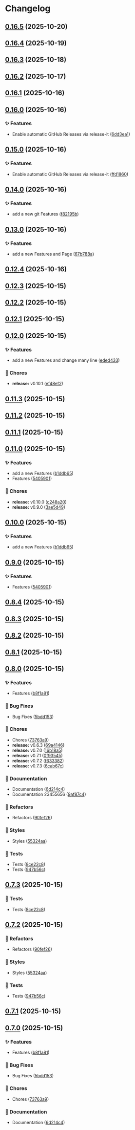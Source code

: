 # Changelog

## [0.16.5](https://github.com/zkhan360healthtek/release/compare/v0.16.4...v0.16.5) (2025-10-20)

## [0.16.4](https://github.com/zkhan360healthtek/release/compare/v0.16.3...v0.16.4) (2025-10-19)

## [0.16.3](https://github.com/zkhan360healthtek/release/compare/v0.16.2...v0.16.3) (2025-10-18)

## [0.16.2](https://github.com/zkhan360healthtek/release/compare/v0.16.1...v0.16.2) (2025-10-17)

## [0.16.1](https://github.com/zkhan360healthtek/release/compare/v0.16.0...v0.16.1) (2025-10-16)

## [0.16.0](https://github.com/zkhan360healthtek/release/compare/v0.15.0...v0.16.0) (2025-10-16)

### ✨ Features

* Enable automatic GitHub Releases via release-it ([6dd3ea1](https://github.com/zkhan360healthtek/release/commit/6dd3ea10297ead9511750dfcda65b6c7bf43924d))

## [0.15.0](https://github.com/zkhan360healthtek/release/compare/v0.14.0...v0.15.0) (2025-10-16)

### ✨ Features

* Enable automatic GitHub Releases via release-it ([ffd1860](https://github.com/zkhan360healthtek/release/commit/ffd18604e076ff205c5f013c0d4edb4784963c9e))

## [0.14.0](https://github.com/zkhan360healthtek/release/compare/v0.13.0...v0.14.0) (2025-10-16)

### ✨ Features

* add a new git Features ([f82195b](https://github.com/zkhan360healthtek/release/commit/f82195b3800277a329c6a5655720c343d51a9fc4))

## [0.13.0](https://github.com/zkhan360healthtek/release/compare/v0.12.4...v0.13.0) (2025-10-16)

### ✨ Features

* add a new Features and Page ([67b788a](https://github.com/zkhan360healthtek/release/commit/67b788ad9c79d8928120a32efc19919b9de829bc))

## [0.12.4](https://github.com/zkhan360healthtek/release/compare/v0.12.3...v0.12.4) (2025-10-16)

## [0.12.3](https://github.com/zkhan360healthtek/release/compare/v0.12.2...v0.12.3) (2025-10-15)

## [0.12.2](https://github.com/zkhan360healthtek/release/compare/v0.12.1...v0.12.2) (2025-10-15)

## [0.12.1](https://github.com/zkhan360healthtek/release/compare/v0.12.0...v0.12.1) (2025-10-15)

## [0.12.0](https://github.com/zkhan360healthtek/release/compare/v0.11.3...v0.12.0) (2025-10-15)

### ✨ Features

* add a new Features and change many line ([eded433](https://github.com/zkhan360healthtek/release/commit/eded4338aead7b455cabd15bf60fb98d3da923e1))

### 🧹 Chores

* **release:** v0.10.1 ([ef48ef2](https://github.com/zkhan360healthtek/release/commit/ef48ef22b1f2cfd1a94ecee4b4a4a9b2191e2047))

## [0.11.3](https://github.com/zkhan360healthtek/release/compare/v0.11.2...v0.11.3) (2025-10-15)

## [0.11.2](https://github.com/zkhan360healthtek/release/compare/v0.11.1...v0.11.2) (2025-10-15)

## [0.11.1](https://github.com/zkhan360healthtek/release/compare/v0.11.0...v0.11.1) (2025-10-15)

## [0.11.0](https://github.com/zkhan360healthtek/release/compare/v0.8.4...v0.11.0) (2025-10-15)

### ✨ Features

- add a new Features ([b1ddb65](https://github.com/zkhan360healthtek/release/commit/b1ddb657652bb036c379d7966e02f88403a33df0))
- Features ([5405901](https://github.com/zkhan360healthtek/release/commit/5405901c887e38a496ba81ae84e708b98e22c642))

### 🧹 Chores

- **release:** v0.10.0 ([c248a20](https://github.com/zkhan360healthtek/release/commit/c248a20cfe9cecf5affe8e814e4a14680f6d5cfd))
- **release:** v0.9.0 ([3ae5d49](https://github.com/zkhan360healthtek/release/commit/3ae5d4976f70dd1008524542472bc9437817f9c0))

## [0.10.0](https://github.com/zkhan360healthtek/release/compare/v0.9.0...v0.10.0) (2025-10-15)

### ✨ Features

- add a new Features ([b1ddb65](https://github.com/zkhan360healthtek/release/commit/b1ddb657652bb036c379d7966e02f88403a33df0))

## [0.9.0](https://github.com/zkhan360healthtek/release/compare/v0.8.4...v0.9.0) (2025-10-15)

### ✨ Features

- Features ([5405901](https://github.com/zkhan360healthtek/release/commit/5405901c887e38a496ba81ae84e708b98e22c642))

## [0.8.4](https://github.com/zkhan360healthtek/release/compare/v0.8.3...v0.8.4) (2025-10-15)

## [0.8.3](https://github.com/zkhan360healthtek/release/compare/v0.8.2...v0.8.3) (2025-10-15)

## [0.8.2](https://github.com/zkhan360healthtek/release/compare/v0.8.1...v0.8.2) (2025-10-15)

## [0.8.1](https://github.com/zkhan360healthtek/release/compare/v0.8.0...v0.8.1) (2025-10-15)

## [0.8.0](https://github.com/zkhan360healthtek/release/compare/v0.6.3...v0.8.0) (2025-10-15)

### ✨ Features

- Features ([b8f1a81](https://github.com/zkhan360healthtek/release/commit/b8f1a8106294476787f89bab7566e4195feb5138))

### 🐛 Bug Fixes

- Bug Fixes ([5bdd153](https://github.com/zkhan360healthtek/release/commit/5bdd153076656939b6522f7712e4f9d35c4e83aa))

### 🧹 Chores

- Chores ([73763a9](https://github.com/zkhan360healthtek/release/commit/73763a948cad71cd6e583ffa2ba58a25ad5b1d7c))
- **release:** v0.6.3 ([69a4146](https://github.com/zkhan360healthtek/release/commit/69a4146ebf044f0a9256e0fab97ee13df093f619))
- **release:** v0.7.0 ([16b18a5](https://github.com/zkhan360healthtek/release/commit/16b18a57b6c5438b90a3c66430b54eafcfb44daf))
- **release:** v0.7.1 ([0f93545](https://github.com/zkhan360healthtek/release/commit/0f9354567a1a9ceeb3d6afe0b2ee3ee149a5899f))
- **release:** v0.7.2 ([f633382](https://github.com/zkhan360healthtek/release/commit/f633382da44d8a26eb7b3438b3b3a48fea7894eb))
- **release:** v0.7.3 ([6cab67c](https://github.com/zkhan360healthtek/release/commit/6cab67caeb354cb25a2b696a770f4a1d1cf4eb49))

### 📝 Documentation

- Documentation ([6d214c4](https://github.com/zkhan360healthtek/release/commit/6d214c423b6f3455c795a6459d2c23b68a33f05a))
- Documentation 23455656 ([9af87c4](https://github.com/zkhan360healthtek/release/commit/9af87c4b61f02897e299c3de2c4e7796ba179d0f))

### 🔧 Refactors

- Refactors ([90fef26](https://github.com/zkhan360healthtek/release/commit/90fef26a29beeb639dff746cc22690eb98aaca72))

### 🎨 Styles

- Styles ([55324aa](https://github.com/zkhan360healthtek/release/commit/55324aace867e443aa7bcfd403e84eeda1c0d1ca))

### 🧪 Tests

- Tests ([8ce22c8](https://github.com/zkhan360healthtek/release/commit/8ce22c810af81425723ed2dcefb16eee4ac49198))
- Tests ([947b56c](https://github.com/zkhan360healthtek/release/commit/947b56c12ab09e6649b312439154ca5f839eac47))

## [0.7.3](https://github.com/zkhan360healthtek/release/compare/v0.7.2...v0.7.3) (2025-10-15)

### 🧪 Tests

- Tests ([8ce22c8](https://github.com/zkhan360healthtek/release/commit/8ce22c810af81425723ed2dcefb16eee4ac49198))

## [0.7.2](https://github.com/zkhan360healthtek/release/compare/v0.7.1...v0.7.2) (2025-10-15)

### 🔧 Refactors

- Refactors ([90fef26](https://github.com/zkhan360healthtek/release/commit/90fef26a29beeb639dff746cc22690eb98aaca72))

### 🎨 Styles

- Styles ([55324aa](https://github.com/zkhan360healthtek/release/commit/55324aace867e443aa7bcfd403e84eeda1c0d1ca))

### 🧪 Tests

- Tests ([947b56c](https://github.com/zkhan360healthtek/release/commit/947b56c12ab09e6649b312439154ca5f839eac47))

## [0.7.1](https://github.com/zkhan360healthtek/release/compare/v0.7.0...v0.7.1) (2025-10-15)

## [0.7.0](https://github.com/zkhan360healthtek/release/compare/v0.6.3...v0.7.0) (2025-10-15)

### ✨ Features

- Features ([b8f1a81](https://github.com/zkhan360healthtek/release/commit/b8f1a8106294476787f89bab7566e4195feb5138))

### 🐛 Bug Fixes

- Bug Fixes ([5bdd153](https://github.com/zkhan360healthtek/release/commit/5bdd153076656939b6522f7712e4f9d35c4e83aa))

### 🧹 Chores

- Chores ([73763a9](https://github.com/zkhan360healthtek/release/commit/73763a948cad71cd6e583ffa2ba58a25ad5b1d7c))

### 📝 Documentation

- Documentation ([6d214c4](https://github.com/zkhan360healthtek/release/commit/6d214c423b6f3455c795a6459d2c23b68a33f05a))
